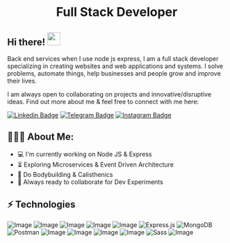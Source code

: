 <h1 align="center">Full Stack Developer</h1>

## Hi there! <img src="https://raw.githubusercontent.com/aemmadi/aemmadi/master/wave.gif" width="30px">

Back end services when I use node js express, 
I am a full stack developer specializing in creating websites and web applications and systems. I solve problems, automate things, help businesses and people grow and improve their lives. </br>

I am always open to collaborating on projects and innovative/disruptive ideas. Find out more about me & feel free to connect with me here:

[![Linkedin Badge](https://img.shields.io/badge/-Ixtiyor_Saitov-blue?style=flat-square&logo=Linkedin&logoColor=white&link=https://www.linkedin.com/in/sukhrob-nuraliev-100845186/)](https://www.linkedin.com/in/sukhrob-nuraliev-100845186/) 
[![Telegram Badge](https://img.shields.io/badge/@misterikh_13-2CA5E0?style=flat-square&logo=telegram&logoColor=white&link=https://t.me/sukhrobnuraliev)](https://t.me/sukhrobnuraliev) 
[![Instagram Badge](https://img.shields.io/badge/@saitov_209-E1306C?style=flat-square&logo=instagram&logoColor=white&link=https://www.instagram.com/saitov_209)](https://www.instagram.com/saitov_209)


  
<h2 align="left">👨🏻‍💻 About Me:</h2>

- :computer: I'm currently working on Node JS & Express
- :hourglass_flowing_sand:  Exploring Microservices & Event Driven Architecture
- :muscle: Do Bodybuilding & Calisthenics
- :rocket: Always ready to collaborate for Dev Experiments

## ⚡ Technologies

![Image](https://img.shields.io/badge/JavaScript-323330?style=for-the-badge&logo=javascript&logoColor=F7DF1E)
![Image](https://img.shields.io/badge/React-20232A?style=for-the-badge&logo=react&logoColor=61DAFB)
![Image](https://img.shields.io/badge/Next.js-000000?style=for-the-badge&logo=nextdotjs&logoColor=white)
![Image](https://img.shields.io/badge/Tailwind_CSS-38B2AC?style=for-the-badge&logo=tailwind-css&logoColor=white)
![Image](https://img.shields.io/badge/Node.js-8CC84B?style=for-the-badge&logo=node.js&logoColor=white)
![Express.js](https://img.shields.io/badge/Express.js-404D59?style=for-the-badge&logo=express&logoColor=white)
![MongoDB](https://img.shields.io/badge/MongoDB-47A248?style=for-the-badge&logo=mongodb&logoColor=white)
![Postman](https://img.shields.io/badge/Postman-FF6C37?style=for-the-badge&logo=postman&logoColor=white)
![Image](https://img.shields.io/badge/Git-F05032?style=for-the-badge&logo=git&logoColor=white)
![Image](https://img.shields.io/badge/-HTML5-E34F26?style=for-the-badge&logo=html5&logoColor=white)
![Image](https://img.shields.io/badge/-CSS3-1572B6?style=for-the-badge&logo=css3)
![Image](https://img.shields.io/badge/-Bootstrap-563D7C?style=for-the-badge&logo=bootstrap)
![Sass](https://img.shields.io/badge/Sass-CC6699?style=for-the-badge&logo=sass&logoColor=white)
![Image](https://img.shields.io/badge/Figma-F24E1E?style=for-the-badge&logo=figma&logoColor=white)


